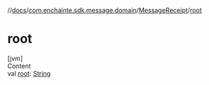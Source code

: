 //[docs](../../index.md)/[com.enchainte.sdk.message.domain](../index.md)/[MessageReceipt](index.md)/[root](root.md)

# root

[jvm]  
Content  
val [root](root.md): [String](https://kotlinlang.org/api/latest/jvm/stdlib/kotlin/-string/index.html)  



